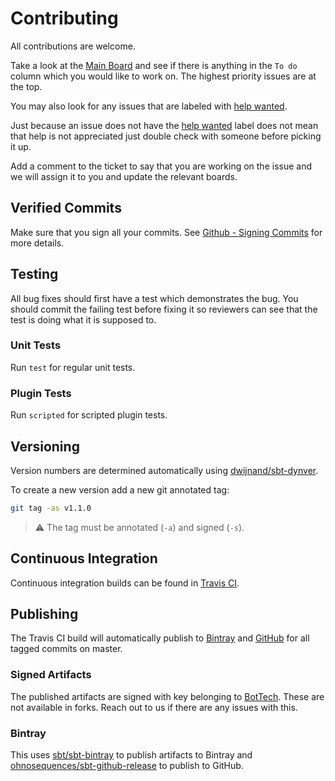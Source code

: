# Contributing

All contributions are welcome.

Take a look at the [Main Board] and see if there is anything in the `To do` column which you would
like to work on. The highest priority issues are at the top.

You may also look for any issues that are labeled with [help wanted].

Just because an issue does not have the [help wanted] label does not mean that help is not
appreciated just double check with someone before picking it up.

Add a comment to the ticket to say that you are working on the issue and we will assign it to you
and update the relevant boards.

## Verified Commits

Make sure that you sign all your commits. See [Github - Signing Commits] for more details.

## Testing

All bug fixes should first have a test which demonstrates the bug. You should commit the failing
test before fixing it so reviewers can see that the test is doing what it is supposed to.

### Unit Tests

Run `test` for regular unit tests.

### Plugin Tests

Run `scripted` for scripted plugin tests.

## Versioning

Version numbers are determined automatically using [dwijnand/sbt-dynver].

To create a new version add a new git annotated tag:
```bash
git tag -as v1.1.0
```

> ⚠️ The tag must be annotated (`-a`) and signed (`-s`).

## Continuous Integration

Continuous integration builds can be found in [Travis CI].

## Publishing

The Travis CI build will automatically publish to [Bintray] and [GitHub] for all tagged commits on
master.

### Signed Artifacts

The published artifacts are signed with key belonging to [BotTech]. These are not
available in forks. Reach out to us if there are any issues with this.

### Bintray

This uses [sbt/sbt-bintray] to publish artifacts to Bintray and [ohnosequences/sbt-github-release]
to publish to GitHub.

[BotTech]: https://github.com/BotTech
[bintray]: https://bintray.com
[dwijnand/sbt-dynver]: https://github.com/dwijnand/sbt-dynver
[github]: https://github.com
[github - signing commits]: https://help.github.com/articles/signing-commits/
[help wanted]: https://github.com/BotTech/sbt-turtles"/issues?q=is%3Aissue+is%3Aopen+label%3A%22help+wanted%22
[main board]: https://github.com/BotTech/sbt-turtles"/projects/1
[ohnosequences/sbt-github-release]: https://github.com/ohnosequences/sbt-github-release
[sbt/sbt-bintray]: https://github.com/sbt/sbt-bintray
[testing sbt plugins]: http://www.scala-sbt.org/1.x/docs/Testing-sbt-plugins.html
[travis ci]: https://travis-ci.com/github/BotTech/sbt-turtles
